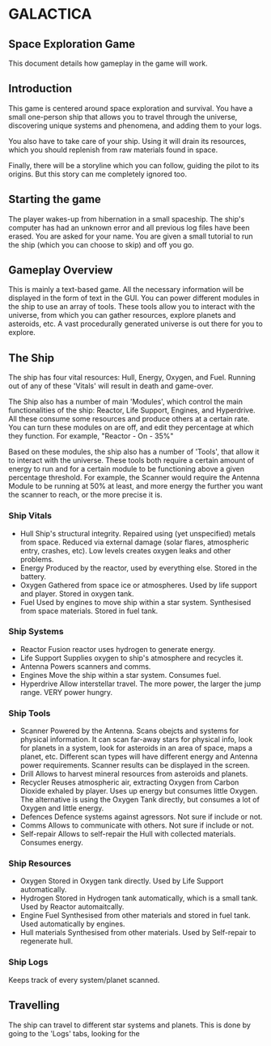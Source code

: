 # GALACTICA
## Space Exploration Game

This document details how gameplay in the game will work.

## Introduction

This game is centered around space exploration and survival.
You have a small one-person ship that allows you to travel through the universe,
discovering unique systems and phenomena, and adding them to your logs.

You also have to take care of your ship. Using it will drain its resources,
which you should replenish from raw materials found in space.

Finally, there will be a storyline which you can follow, guiding the pilot to its origins.
But this story can me completely ignored too.

## Starting the game
The player wakes-up from hibernation in a small spaceship. The ship's computer has had an unknown 
error and all previous log files have been erased. You are asked for your name.
You are given a small tutorial to run the ship (which you can choose to skip) and off you go.

## Gameplay Overview
This is mainly a text-based game. All the necessary information will be displayed in the form of
text in the GUI.
You can power different modules in the ship to use an array of tools. These tools allow you to
interact with the universe, from which you can gather resources, explore planets and asteroids, etc.
A vast procedurally generated universe is out there for you to explore.

## The Ship
The ship has four vital resources: Hull, Energy, Oxygen, and Fuel.
Running out of any of these 'Vitals' will result in death and game-over.

The Ship also has a number of main 'Modules', which control the main functionalities
of the ship: Reactor, Life Support, Engines, and Hyperdrive.
All these consume some resources and produce others at a certain rate.
You can turn these modules on are off, and edit they percentage at which they function.
For example, "Reactor - On - 35%"

Based on these modules, the ship also has a number of 'Tools', that allow it to interact
with the universe. These tools both require a certain amount of energy to run and for a
certain module to be functioning above a given percentage threshold.
For example, the Scanner would require the Antenna Module to be running at 50% at least,
and more energy the further you want the scanner to reach, or the more precise it is.

### Ship Vitals
 - Hull
Ship's structural integrity. Repaired using (yet unspecified) metals from space.
Reduced via external damage (solar flares, atmospheric entry, crashes, etc).
Low levels creates oxygen leaks and other problems.
 - Energy
Produced by the reactor, used by everything else. Stored in the battery.
 - Oxygen
Gathered from space ice or atmospheres. Used by life support and player.
Stored in oxygen tank.
 - Fuel
Used by engines to move ship within a star system. Synthesised from space materials.
Stored in fuel tank.

### Ship Systems
 - Reactor
Fusion reactor uses hydrogen to generate energy.
 - Life Support
Supplies oxygen to ship's atmosphere and recycles it.
 - Antenna
Powers scanners and comms.
 - Engines
Move the ship within a star system. Consumes fuel.
 - Hyperdrive
Allow interstellar travel. The more power, the larger the jump range.
VERY power hungry.

### Ship Tools
 - Scanner
Powered by the Antenna. Scans obejcts and systems for physical information.
It can scan far-away stars for physical info, look for planets in a system,
look for asteroids in an area of space, maps a planet, etc.
Different scan types will have different energy and Antenna power requirements.
Scanner results can be displayed in the screen.
 - Drill
Allows to harvest mineral resources from asteroids and planets.
 - Recycler
Reuses atmospheric air, extracting Oxygen from Carbon Dioxide exhaled by player.
Uses up energy but consumes little Oxygen.
The alternative is using the Oxygen Tank directly, but consumes a lot of Oxygen
and little energy.
 - Defences
Defence systems against agressors. Not sure if include or not.
 - Comms
Allows to communicate with others. Not sure if include or not.
 - Self-repair
Allows to self-repair the Hull with collected materials. Consumes energy.

### Ship Resources
 - Oxygen
Stored in Oxygen tank directly. Used by Life Support automatically.
 - Hydrogen
Stored in Hydrogen tank automatically, which is a small tank.
Used by Reactor automaitcally.
 - Engine Fuel
Synthesised from other materials and stored in fuel tank.
Used automatically by engines.
 - Hull materials
Synthesised from other materials. Used by Self-repair to regenerate hull.

### Ship Logs 
Keeps track of every system/planet scanned.


## Travelling
The ship can travel to different star systems and planets.
This is done by going to the 'Logs' tabs, looking for the 
